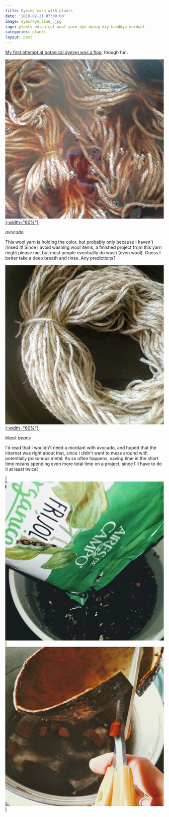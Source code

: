 ```yaml
---
title: Dyeing yarn with plants
date: '2019-02-21 07:00:00'
image: dyes/dye_line_.jpg
tags: plants botanical wool yarn dye dying diy handdye mordant
categories: plants
layout: post
---
```


[My first attempt at botanical dyeing was a flop,](http://reverdecer.annalisagross.com/2019/02/20/dyeing-with-avocado/) though fun.

[![](/images/dyes/yarn_avocado_.jpg){:width="60%"}](/images/dyes/yarn_avocado.jpg)

*avocado*

This wool yarn is holding the color, but probably only because I haven't rinsed it! Since I avoid washing wool items, a finished project from this yarn might please me, but most people eventually do wash (even wool). Guess I better take a deep breath and rinse. Any predictions?

[![](/images/dyes/yarn_beans_.jpg){:width="60%"}](/images/dyes/yarn_beans.jpg)

*black beans*

I'd read that I wouldn't need a mordant with avocado, and hoped that the internet was right about that, since I didn't want to mess around with potentially poisonous metal. As so often happens, saving time in the short time means spending even more total time on a project, since I'll have to do it at least twice!

| [![](/images/dyes/beans_.jpg)](/images/dyes/beans.jpg) | [![](/images/dyes/avocadom_.jpg)](/images/dyes/avocadom.jpg) |